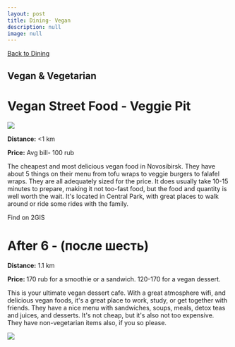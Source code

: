 ```yaml
---
layout: post
title: Dining- Vegan
description: null
image: null
---
```

<a href="/dining">Back to Dining</a>

<h2>Vegan & Vegetarian</h2>

<div class="row">
  <h1>Vegan Street Food - Veggie Pit</h1>
</div>
<div class="row">
  <div class="6u 12u$(small)">
    <img class="image fit" src="https://upload.wikimedia.org/wikipedia/commons/thumb/6/67/Veggie_Pit%2C_1.jpg/320px-Veggie_Pit%2C_1.jpg " />
  </div>
  <div class="6u$ 12u$(small)">
    <div class="box">
      <p><strong>Distance:</strong> <1 km</p>
      <p><strong>Price:</strong> Avg bill- 100 rub</p>
      <p>The cheapest and most delicious vegan food in Novosibirsk. They have about 5 things on their menu from tofu wraps to veggie burgers to falafel wraps. They are all adequately sized for the price. It does usually take 10-15 minutes to prepare, making it not too-fast food, but the food and quantity is well worth the wait. It's located in Central Park, with great places to walk around or ride some rides with the family. </p> <p><a href=" https://2gis.ru/novosibirsk/query/veggie%20Pit/firm/70000001020956599?queryState=center%2F82.923785%2C55.034869%2Fzoom%2F18 "></a>Find on 2GIS</p>
</p>
    </div>
  </div>
</div>


<div class="row">
  <h1>After 6 - (после шесть) </h1>
</div>
<div class="row">
  <div class="6u 12u$(small)">
    <div class="box">
      <p><strong>Distance:</strong> 1.1 km</p>
      <p><strong>Price: </strong>170 rub for a smoothie or a sandwich. 120-170 for a vegan dessert.</p>
      <p>This is your ultimate vegan dessert cafe. With a great atmosphere  wifi, and delicious vegan foods, it's a great place to work, study, or get together with friends. They have a nice menu with sandwiches, soups, meals, detox teas and juices, and desserts. It's not cheap, but it's also not too expensive. They have non-vegetarian items also, if you so please.</p><p><a href="https://2gis.ru/novosibirsk/query/%D0%BF%D0%BE%D1%81%D0%BB%D0%B5%20%D1%88%D0%B5%D1%81%D1%82%D1%8C/firm/70000001019850054?queryState=center%2F82.916595%2C55.024004%2Fzoom%2F18 "></a></p>
    </div>
  </div>
  <div class="6u$ 12u$(small)">
    <img class="image fit" src="https://cdn.flamp.ru/dcab876b79ec1a5371406d3d84a3c254_600_600.jpeg " />
  </div>
  </div>
</div>
